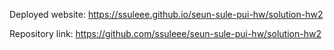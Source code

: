 
Deployed website: https://ssuleee.github.io/seun-sule-pui-hw/solution-hw2

Repository link: https://github.com/ssuleee/seun-sule-pui-hw/solution-hw2